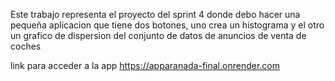 
Este trabajo representa el proyecto del sprint 4 donde debo hacer una pequeña aplicacion que tiene dos botones, uno crea un histograma y el otro un grafico de dispersion del conjunto de datos de anuncios de venta de coches

link para acceder a la app
https://apparanada-final.onrender.com
